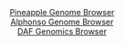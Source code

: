 <div id="Pineapple_Genome_Browser" align="center">
  <a href="https://igv.org/app/?sessionURL=blob:zZLRbpswGEbfxVKrTSJgQwIBqZqSNmnSNq3UjpK0qpABQ9wam9kOaRLl3edVm3bTSc3FpklcmF8Gf9_x2YGWSEUFBxFwbdSzEQIWUEuxvsN1w8g1rokCUYmZIhaQpCSS8JyAaAdKrDSOb6_Ml0utGxU5DtVNp8a8ErbybFzjreB4rexc1M6pYAxnQmItpHKGErfCoVXbWZMMN41tzvbsnlNgjR3MmqXgSjgN4VW6Nv9Lf43SinBRk7ReMU3fAqQmj8lY2CX.MkjuBnlOlLokm2lxMricDu69Ufxw7p8.xDeTJPaT4ztacaxXkpy07nX7PDlyxwlerOcsmWdFNpuzeZwMX9SRd3Y8em2oJOoEBajv.YHfdw0aygvy.j.1Ng89tPn9TC4mZ.fjxRQPxAVa8AUaBmrW3U7f7e2BvQWYyFfGBJAvZRAhaHnQt3qu3_mxRH0LwtDQkYKC6PHJAlri_MVsf9wBvWmML0CRb6s3dSwgZEEkiDohhAEKQ7fXDbowDNHe2oGVZH8P7Ti.DQPoDlzXT0vKtJG5SBVvlI05t9u8tKvtgSxHrjFIro7cobqZbe_bbQKv5bhPSBV8vaLiDzwtYI5_u0JT9iOp_ol5Hwli6.xQ3Ziuz5aGUrERRCzxZDMK4uf5y.vk6hL23wXUNXUPg1MKWWNt9puJef3pXIslxVybQUsVzSijepMYjmINIuR6Rl2QCyaMi0BW2SdoQQv14Offinr7p_13">Pineapple Genome Browser</a>
</div>
<div id="Alphonso_Genome_Browser" align="center">
  <a href="https://igv.org/app/?sessionURL=blob:zZJrb9owFIb_iyWqTQq5AiGR0JS2lNKi0kKBiqqKToIT3Dl2ZjvhJv77vGrTvqxS.bBpij_ER7685_FzQDUWknCGQuSaTtt0HGQgueabKRQlxXdQYInCDKjEBhI4wwKzFKPwgDKQCmaTkd65VqqUoWURVTYLYDk3pWdCAXvOYCPNlBfWBacUEi5AcSGtcwE1t0heNzc4gbI09d2e2bZWoMACWq45k9wqMcvjjT4v_lWKc8x4geOiooq8BYh1Hp1xZWbwJVpMozTFUt7i3XDVi26H0dzrz5aDzsVyNr5ezDqLsynJGahK4F4xShKfDq.CeeuS94PN08IdJsvXhntVD.yGd3nW35ZEYNlzfKfrdXz9aTSErfD2f.paD3Ji5_tkPFq3xz7vPkbJ6LpquOfzB1zzCG4q.U7nRwNRnlbaBZSuhR86tuHZHaPtdpo_fp2uYduB5iM4QeHzi4GUgPSrXv58QGpXamOQxN.qN3kMxMUKCxQ2A9v2nSBw2y2_ZQeBczQOqBL078G9mk0C33Yj1.3EGaFK67yKJSulCYyZdZqZ.f5Emkv5oJ15LW.G82qyKO7EbvhYRE_b3WQWRH.k6WsC.vK3J9StfiTTPzHvI0FMlZyqm.z2cX1.Xw4o9Zzl_oJdFskaprv7.cO7eE5Dk3FRgNLrdUVPf_pWgyDAlC7URJKEUKJ2C02Rb1DouJ7WFqWccu0hEnnyyTZsw2nbn3_r6R1fjt8B">Alphonso Genome Browser</a>
</div>


<div id="DAF_Genomics_Browser" align="center">
  <a href="https://igv.org/app/?sessionURL=blob:tZFra9swFIb_i6D95KvsWLEhjHRN06SjhQYvkFLCmS3b2izJleQmach_n_A6BhtlDDrQlXN5X.k5omeqNJMCZQh74cgLQ.Qg3cjdCnjX0lvgVKOsglZTBylaUUVFQVF2RBVoA_n9J1vZGNPpzPdLqNyaCslZoT0dedC5WvamoTbVxR5weJECdtorJLfJBnxou0YKLX0oCqq1G_gdFfV2B3b5GdsOLemW961hg.rWmrDGSq8C65aJku7_YuQ_KNvBPkzXq.lQf0MPi3IyvVlMP0ezfDNPPm7yu.t1nqzPV6wWYHpFJ22z3G0YXOz5tVSknsn4ieBkMV9DfRZdns_2HVNUT0ISjqOEkDhFJwe1sugtAlQ0KszC2CF47OA4dl.P0Sixf6AkQ9nDo4OMguKbTX84InPoLCik6VM_MHOQVCVVKHPTICBhmuJRTOIgTcOTc0S9at.Z5FV.n5IATzFOvC_ArX7F2uH7rNCfwffC.FtnO_8V0x3TZUxejBh_nZ_hq.XoIr.1.2W5PCw7PnsDlYPefFolFQdjQz.ur2CgtYqcCvOLTHR6PH0H">DAF Genomics Browser</a>
</div>
